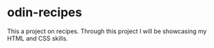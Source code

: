 # odin-recipes
This a project on recipes.
Through this project I will be showcasing my HTML and CSS skills.